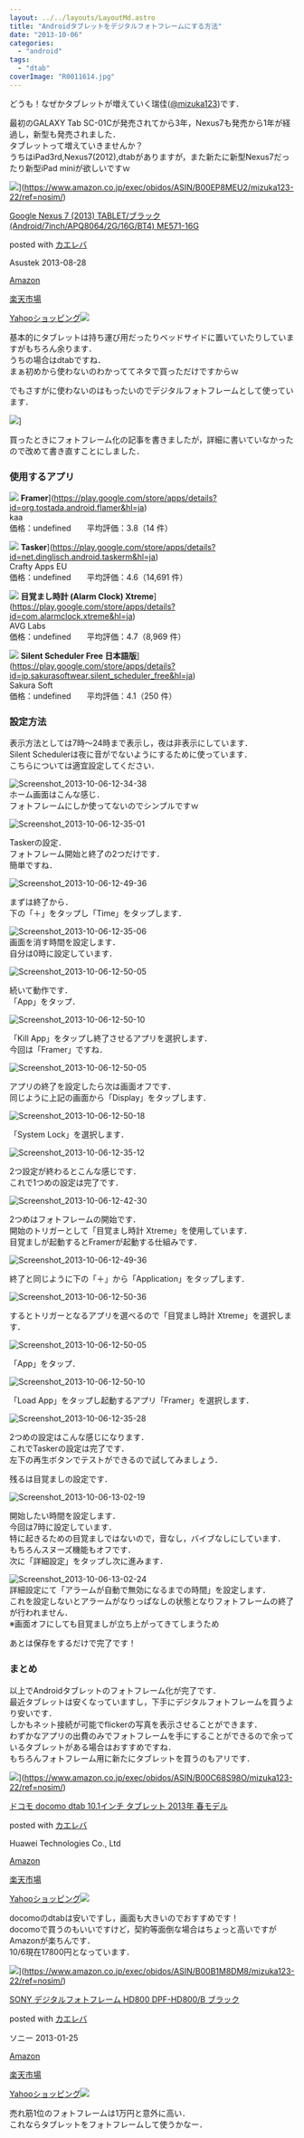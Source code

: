 ```yaml
---
layout: ../../layouts/LayoutMd.astro
title: "Androidタブレットをデジタルフォトフレームにする方法"
date: "2013-10-06"
categories: 
  - "android"
tags: 
  - "dtab"
coverImage: "R0011614.jpg"
---
```


どうも！なぜかタブレットが増えていく瑞佳([@mizuka123](https://twitter.com/mizuka123))です．

最初のGALAXY Tab SC-01Cが発売されてから3年，Nexus7も発売から1年が経過し，新型も発売されました．  
タブレットって増えていきませんか？  
うちはiPad3rd,Nexus7(2012),dtabがありますが，また新たに新型Nexus7だったり新型iPad miniが欲しいですｗ

![](/archive/images/41m2nMNSZTL._SL160_.jpg)](https://www.amazon.co.jp/exec/obidos/ASIN/B00EP8MEU2/mizuka123-22/ref=nosim/)

[Google Nexus 7 (2013) TABLET/ブラック(Android/7inch/APQ8064/2G/16G/BT4) ME571-16G](https://www.amazon.co.jp/exec/obidos/ASIN/B00EP8MEU2/mizuka123-22/ref=nosim/)

posted with [カエレバ](http://kaereba.com)

Asustek 2013-08-28

[Amazon](http://www.amazon.co.jp/gp/search?keywords=Android%2F7inch%2FAPQ8064%2F2G%2F16G%2FBT4%20ME571-16G&__mk_ja_JP=%83J%83%5E%83J%83i&tag=mizuka123-22 "アマゾン")

[楽天市場](http://hb.afl.rakuten.co.jp/hgc/032b53ee.4b34c5ee.0f4a541e.f440145e/?pc=http%3A%2F%2Fsearch.rakuten.co.jp%2Fsearch%2Fmall%2FAndroid%252F7inch%252FAPQ8064%252F2G%252F16G%252FBT4%2520ME571-16G%2F-%2Ff.1-p.1-s.1-sf.0-st.A-v.2%3Fx%3D0%26scid%3Daf_ich_link_urltxt%26m%3Dhttp%3A%2F%2Fm.rakuten.co.jp%2F "楽天市場")

[Yahooショッピング![](//ad.jp.ap.valuecommerce.com/servlet/gifbanner?sid=3066752&pid=881990642)](//ck.jp.ap.valuecommerce.com/servlet/referral?sid=3066752&pid=881990642&vc_url=http%3A%2F%2Fshopping.search.yahoo.co.jp%2Fsearch%3FuIv%3Don%26ei%3DUTF-8%26tab_ex%3Dcommerce%26slider%3D0%26va%3DAndroid%252F7inch%252FAPQ8064%252F2G%252F16G%252FBT4%2520ME571-16G "Yahooショッピング")

基本的にタブレットは持ち運び用だったりベッドサイドに置いていたりしていますがもちろん余ります．  
うちの場合はdtabですね．  
まぁ初めから使わないのわかっててネタで買っただけですからｗ

でもさすがに使わないのはもったいのでデジタルフォトフレームとして使っています．

![](http://capture.heartrails.com/150x130/shadow?//mizuka123.net/3154/)]  
  

買ったときにフォトフレーム化の記事を書きましたが，詳細に書いていなかったので改めて書き直すことにしました．

### 使用するアプリ

 ![](https://lh4.ggpht.com/aqLQEV7K9D76NeyhAh5qF8TS6MDdxHLXCxwhkCXgWnkjstzoyTrVNC3qfFx2AofquBUW=w300-rw) **Framer**](https://play.google.com/store/apps/details?id=org.tostada.android.flamer&hl=ja)  
kaa  
価格：undefined　　平均評価：3.8（14 件）

 ![](https://lh3.ggpht.com/5K71mXi2uEXHpWsVY62F1ItB47MgXoCjAFABgu6MqPUjwDCP5KFlLNLWysQVebnEwF8=w300-rw) **Tasker**](https://play.google.com/store/apps/details?id=net.dinglisch.android.taskerm&hl=ja)  
Crafty Apps EU  
価格：undefined　　平均評価：4.6（14,691 件）

 ![](https://lh4.ggpht.com/Q3hTuEvvloIarkYfMKBkHRn_qqE_YzWtXS5fTch8vqoEUUGWG-0FSsde7pztYKBZMqQ=w300-rw) **目覚まし時計 (Alarm Clock) Xtreme**](https://play.google.com/store/apps/details?id=com.alarmclock.xtreme&hl=ja)  
AVG Labs  
価格：undefined　　平均評価：4.7（8,969 件）

 ![](https://lh6.ggpht.com/_uJo0h5kVnslwpJ5fAoEwDc3qpwQhXuhJfxGufigtA_e3wfgMcmLXHTChVYXnuSNbhQ=w300-rw) **Silent Scheduler Free 日本語版**](https://play.google.com/store/apps/details?id=jp.sakurasoftwear.silent_scheduler_free&hl=ja)  
Sakura Soft  
価格：undefined　　平均評価：4.1（250 件）

### 設定方法

表示方法としては7時～24時まで表示し，夜は非表示にしています．  
Silent Schedulerは夜に音がでないようにするために使っています．  
こちらについては適宜設定してください．

![Screenshot_2013-10-06-12-34-38](/archive/images/Screenshot_20131006123438_thumb.png "Screenshot_2013-10-06-12-34-38")
   
ホーム画面はこんな感じ．  
フォトフレームにしか使ってないのでシンプルですｗ

![Screenshot_2013-10-06-12-35-01](/archive/images/Screenshot_20131006123501_thumb.png "Screenshot_2013-10-06-12-35-01")
  
Taskerの設定．  
フォトフレーム開始と終了の2つだけです．  
簡単ですね．

![Screenshot_2013-10-06-12-49-36](/archive/images/Screenshot_20131006124936_thumb.png "Screenshot_2013-10-06-12-49-36")
  
まずは終了から．  
下の「＋」をタップし「Time」をタップします．

![Screenshot_2013-10-06-12-35-06](/archive/images/Screenshot_20131006123506_thumb.png "Screenshot_2013-10-06-12-35-06")
   
画面を消す時間を設定します．  
自分は0時に設定しています．

![Screenshot_2013-10-06-12-50-05](/archive/images/Screenshot_20131006125005_thumb.png "Screenshot_2013-10-06-12-50-05")
  
続いて動作です．  
「App」をタップ．

![Screenshot_2013-10-06-12-50-10](/archive/images/Screenshot_20131006125010_thumb.png "Screenshot_2013-10-06-12-50-10")
  
「Kill App」をタップし終了させるアプリを選択します．  
今回は「Framer」ですね．

![Screenshot_2013-10-06-12-50-05](/archive/images/Screenshot_20131006125005_thumb1.png "Screenshot_2013-10-06-12-50-05")
  
アプリの終了を設定したら次は画面オフです．  
同じように上記の画面から「Display」をタップします．

![Screenshot_2013-10-06-12-50-18](/archive/images/Screenshot_20131006125018_thumb.png "Screenshot_2013-10-06-12-50-18")
  
「System Lock」を選択します．

![Screenshot_2013-10-06-12-35-12](/archive/images/Screenshot_20131006123512_thumb.png "Screenshot_2013-10-06-12-35-12")
  
2つ設定が終わるとこんな感じです．  
これで1つめの設定は完了です．

![Screenshot_2013-10-06-12-42-30](/archive/images/Screenshot_20131006124230_thumb.png "Screenshot_2013-10-06-12-42-30")
  
2つめはフォトフレームの開始です．  
開始のトリガーとして「目覚まし時計 Xtreme」を使用しています．  
目覚ましが起動するとFramerが起動する仕組みです．

![Screenshot_2013-10-06-12-49-36](/archive/images/Screenshot_20131006124936_thumb.png "Screenshot_2013-10-06-12-49-36")
  
終了と同じように下の「＋」から「Application」をタップします．

![Screenshot_2013-10-06-12-50-36](/archive/images/Screenshot_20131006125036_thumb.png "Screenshot_2013-10-06-12-50-36")
  
するとトリガーとなるアプリを選べるので「目覚まし時計 Xtreme」を選択します．

![Screenshot_2013-10-06-12-50-05](/archive/images/Screenshot_20131006125005_thumb.png "Screenshot_2013-10-06-12-50-05")
  
「App」をタップ．

![Screenshot_2013-10-06-12-50-10](/archive/images/Screenshot_20131006125010_thumb.png "Screenshot_2013-10-06-12-50-10")
  
「Load App」をタップし起動するアプリ「Framer」を選択します．

![Screenshot_2013-10-06-12-35-28](/archive/images/Screenshot_20131006123528_thumb.png "Screenshot_2013-10-06-12-35-28")
  
2つめの設定はこんな感じになります．  
これでTaskerの設定は完了です．  
左下の再生ボタンでテストができるので試してみましょう．

残るは目覚ましの設定です．

![Screenshot_2013-10-06-13-02-19](/archive/images/Screenshot_20131006130219_thumb.png "Screenshot_2013-10-06-13-02-19")
  
開始したい時間を設定します．  
今回は7時に設定しています．  
特に起きるための目覚ましではないので，音なし，バイブなしにしています．  
もちろんスヌーズ機能もオフです．  
次に「詳細設定」をタップし次に進みます．

![Screenshot_2013-10-06-13-02-24](/archive/images/Screenshot_20131006130224_thumb.png "Screenshot_2013-10-06-13-02-24")
   
詳細設定にて「アラームが自動で無効になるまでの時間」を設定します．  
これを設定しないとアラームがなりっぱなしの状態となりフォトフレームの終了が行われません．  
※画面オフにしても目覚ましが立ち上がってきてしまうため

あとは保存をするだけで完了です！

### まとめ

以上でAndroidタブレットのフォトフレーム化が完了です．  
最近タブレットは安くなっていますし，下手にデジタルフォトフレームを買うより安いです．  
しかもネット接続が可能でflickerの写真を表示させることができます．  
わずかなアプリの出費のみでフォトフレームを手にすることができるので余っているタブレットがある場合はおすすめですね．  
もちろんフォトフレーム用に新たにタブレットを買うのもアリです．

![](/archive/images/51PQKVGKUDL._SL160_.jpg)](https://www.amazon.co.jp/exec/obidos/ASIN/B00C68S98O/mizuka123-22/ref=nosim/)

[ドコモ docomo dtab 10.1インチ タブレット 2013年 春モデル](https://www.amazon.co.jp/exec/obidos/ASIN/B00C68S98O/mizuka123-22/ref=nosim/)

posted with [カエレバ](http://kaereba.com)

Huawei Technologies Co., Ltd

[Amazon](http://www.amazon.co.jp/gp/search?keywords=docomo%20dtab%2010.1%83C%83%93%83%60%20%83%5E%83u%83%8C%83b%83g&__mk_ja_JP=%83J%83%5E%83J%83i&tag=mizuka123-22 "アマゾン")

[楽天市場](http://hb.afl.rakuten.co.jp/hgc/032b53ee.4b34c5ee.0f4a541e.f440145e/?pc=http%3A%2F%2Fsearch.rakuten.co.jp%2Fsearch%2Fmall%2Fdocomo%2520dtab%252010.1%25E3%2582%25A4%25E3%2583%25B3%25E3%2583%2581%2520%25E3%2582%25BF%25E3%2583%2596%25E3%2583%25AC%25E3%2583%2583%25E3%2583%2588%2F-%2Ff.1-p.1-s.1-sf.0-st.A-v.2%3Fx%3D0%26scid%3Daf_ich_link_urltxt%26m%3Dhttp%3A%2F%2Fm.rakuten.co.jp%2F "楽天市場")

[Yahooショッピング![](//ad.jp.ap.valuecommerce.com/servlet/gifbanner?sid=3066752&pid=881990642)](//ck.jp.ap.valuecommerce.com/servlet/referral?sid=3066752&pid=881990642&vc_url=http%3A%2F%2Fshopping.search.yahoo.co.jp%2Fsearch%3FuIv%3Don%26ei%3DUTF-8%26tab_ex%3Dcommerce%26slider%3D0%26va%3Ddocomo%2520dtab%252010.1%25E3%2582%25A4%25E3%2583%25B3%25E3%2583%2581%2520%25E3%2582%25BF%25E3%2583%2596%25E3%2583%25AC%25E3%2583%2583%25E3%2583%2588 "Yahooショッピング")

docomoのdtabは安いですし，画面も大きいのでおすすめです！  
docomoで買うのもいいですけど，契約等面倒な場合はちょっと高いですがAmazonが楽ちんです．  
10/6現在17800円となっています．

![](/archive/images/31D5frNIvuL._SL160_.jpg)](https://www.amazon.co.jp/exec/obidos/ASIN/B00B1M8DM8/mizuka123-22/ref=nosim/)

[SONY デジタルフォトフレーム HD800 DPF-HD800/B ブラック](https://www.amazon.co.jp/exec/obidos/ASIN/B00B1M8DM8/mizuka123-22/ref=nosim/)

posted with [カエレバ](http://kaereba.com)

ソニー 2013-01-25

[Amazon](http://www.amazon.co.jp/gp/search?keywords=HD800%20DPF-HD800%2FB&__mk_ja_JP=%83J%83%5E%83J%83i&tag=mizuka123-22 "アマゾン")

[楽天市場](http://hb.afl.rakuten.co.jp/hgc/032b53ee.4b34c5ee.0f4a541e.f440145e/?pc=http%3A%2F%2Fsearch.rakuten.co.jp%2Fsearch%2Fmall%2FHD800%2520DPF-HD800%252FB%2F-%2Ff.1-p.1-s.1-sf.0-st.A-v.2%3Fx%3D0%26scid%3Daf_ich_link_urltxt%26m%3Dhttp%3A%2F%2Fm.rakuten.co.jp%2F "楽天市場")

[Yahooショッピング![](//ad.jp.ap.valuecommerce.com/servlet/gifbanner?sid=3066752&pid=881990642)](//ck.jp.ap.valuecommerce.com/servlet/referral?sid=3066752&pid=881990642&vc_url=http%3A%2F%2Fshopping.search.yahoo.co.jp%2Fsearch%3FuIv%3Don%26ei%3DUTF-8%26tab_ex%3Dcommerce%26slider%3D0%26va%3DHD800%2520DPF-HD800%252FB "Yahooショッピング")

売れ筋1位のフォトフレームは1万円と意外に高い．  
これならタブレットをフォトフレームして使うかなー．
